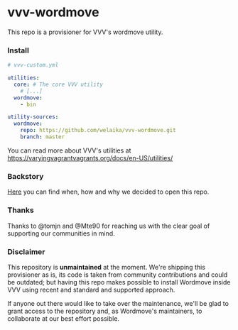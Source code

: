# vvv-wordmove

This repo is a provisioner for VVV's wordmove utility.

### Install

```yml
# vvv-custom.yml

utilities:
  core: # The core VVV utility
    # [...]
  wordmove:
    - bin

utility-sources:
  wordmove:
    repo: https://github.com/welaika/vvv-wordmove.git
    branch: master
```

You can read more about VVV's utilities at https://varyingvagrantvagrants.org/docs/en-US/utilities/

### Backstory

[Here](https://github.com/welaika/wordmove/issues/598) you can find when, how and why we decided to open this repo.

### Thanks

Thanks to @tomjn and @Mte90 for reaching us with the clear goal of supporting our communities in mind.

### Disclaimer

This repository is **unmaintained** at the moment. We're shipping this provisioner as is, its code is taken from community contributions and could be outdated; but having this repo makes possible to install Wordmove inside VVV using recent and standard and supported approach.

If anyone out there would like to take over the maintenance, we'll be glad to grant access to the repository and, as Wordmove's maintainers, to collaborate at our best effort possible.

